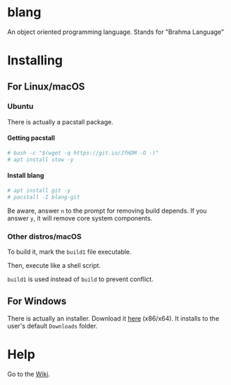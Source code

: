 # blang
An object oriented programming language. Stands for "Brahma Language"
# Installing
## For Linux/macOS
### Ubuntu
There is actually a pacstall package.
#### Getting pacstall
```bash
# bash -c "$(wget -q https://git.io/JfHDM -O -)"
# apt install stow -y
```
#### Install blang
```bash
# apt install git -y
# pacstall -I blang-git
```
Be aware, answer `n` to the prompt for removing build depends. If you answer `y`, it will remove core system components.
### Other distros/macOS
To build it, mark the `build1` file executable.

Then, execute like a shell script.

`build1` is used instead of `build` to prevent conflict.
## For Windows
There is actually an installer. Download it [here](https://ganesha2282882.github.io/blang/blang_windows_setup.cmd) (x86/x64). It installs to the user's default `Downloads` folder.
# Help
Go to the [Wiki](https://github.com/Ganesha2282882/blang/wiki).
